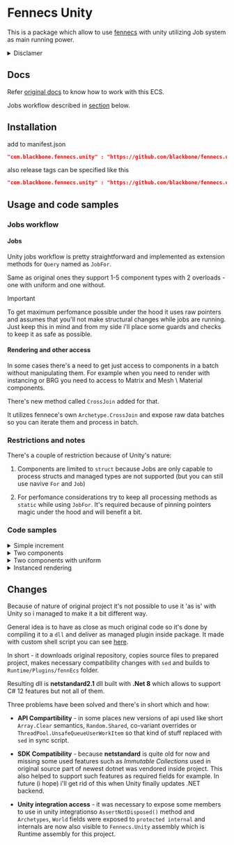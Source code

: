 # Fennecs Unity

This is a package which allow to use [fennecs](https://fennecs.tech/) with unity utilizing Job system as main running power.

<details>
    <summary>Disclamer</summary>

    According to original licence it's MIT so evend if `Unity dumb` i managed to make it work but with some [changes](#changes).
</details>
 
## Docs

Refer [original docs](https://fennecs.tech/docs/) to know how to work with this ECS.

Jobs workflow described in [section](#jobs-workflow) below.

## Installation

add to manifest.json
```json
"com.blackbone.fennecs.unity" : "https://github.com/blackbone/fennecs.unity.git"
```
also release tags can be specified like this
```json
"com.blackbone.fennecs.unity" : "https://github.com/blackbone/fennecs.unity.git#0.2.0-beta"
```

## Usage and code samples

### Jobs workflow

#### Jobs

Unity jobs workflow is pretty straightforward and implemented as extension methods for `Query` named as `JobFor`.

Same as original ones they support 1-5 component types with 2 overloads - one with uniform and one without.

> [!IMPORTANT]
> To get maximum perfomance possible under the hood it uses raw pointers and assumes that you'll not make structural changes while jobs are running. Just keep this in mind and from my side i'll place some guards and checks to keep it as safe as possible.

#### Rendering and other access

In some cases there's a need to get just access to components in a batch without manipulating them. For example when you need to render with instancing or BRG you need to access to Matrix and Mesh \ Material components.

There's new method called `CrossJoin` added for that.

It utilizes fennece's own `Archetype.CrossJoin` and expose raw data batches so you can iterate them and process in batch.

### Restrictions and notes

There's a couple of restriction because of Unity's nature:

1. Components are limited to `struct` because Jobs are only capable to process structs and managed types are not supported (but you can still use navive `For` and `Job`)

2. For perfomance considerations try to keep all processing methods as `static` while using `JobFor`. It's required because of pinning pointers magic under the hood and will benefit a bit.

### Code samples

<details>
<summary>Simple increment</summary>

```csharp
using fennecs;

class Sample
{
    private struct Component { public int value; }
    
    private readonly World world = new();
    private readonly Query<Component> components;

    public Sample() {
        var c = new Component { value = 0 };
        components = world.Query<Component>().Build();
        for (var i = 0; i < 128; i++)
            world.Spawn().Add(c);
    }

    public void Update()
    {
        components.For((ref Component c) => c.value++); // will run on main thread
        components.Job((ref Component c) => c.value++); // will run on thread pool
        components.JobFor((ref Component c) => c.value++); // will run with jobs
    }
}
```
</details>

<details>
<summary>Two components</summary>

```csharp
using fennecs;

class Sample
{
    private struct Component1 { public int value; }
    private struct Component2 { public int value; }
    
    private readonly World world = new();
    private readonly Query<Component1, Component2> cross;

    public Sample()
    {
        var c1 = new Component1 { value = 0 };
        var c2 = new Component2 { value = 1 };
        cross = world.Query<Component1, Component2>().Build();
        for (var i = 0; i < 128; i++)
            world.Spawn().Add(c1).Add(c2);
    }

    public void Update()
    {
        cross.For((ref Component1 c1, ref Component2 c2) => c1.value += c2.value); // will run on main thread
        cross.Job((ref Component1 c1, ref Component2 c2) => c1.value += c2.value); // will run on thread pool
        cross.JobFor((ref Component1 c1, ref Component2 c2) => c1.value += c2.value); // will run with jobs
    }
}
```
</details>

<details>
<summary>Two components with uniform</summary>

```csharp
using fennecs;

class Sample
{
    private struct Component1 { public int value; }
    private struct Component2 { public int value; }
    
    private struct Uniform
    {
        public int value;
    }
        
    private readonly World world = new();
    private readonly Query<Component1, Component2> cross;

    public Sample()
    {
        var c1 = new Component1 { value = 0 };
        var c2 = new Component2 { value = 1 };
        cross = world.Query<Component1, Component2>().Build();
        for (var i = 0; i < 128; i++)
            world.Spawn().Add(c1).Add(c2);
    }

    public void Update()
    {
        var uniform = new Uniform { value = 2 };
        cross.For((ref Component1 c1, ref Component2 c2, Uniform u) => c1.value += c2.value * u.value, uniform); // will run on main thread
        cross.Job((ref Component1 c1, ref Component2 c2, Uniform u) => c1.value += c2.value * u.value, uniform); // will run on thread pool
        cross.JobFor((ref Component1 c1, ref Component2 c2, Uniform u) => c1.value += c2.value * u.value, uniform); // will run with jobs
    }
}
```
</details>

<details>
<summary>Instanced rendering</summary>

```csharp
using fennecs;
using UnityEngine;

class Sample : MonoBehaviour
{
    private struct Position { public Vector3 value; }
    private struct Velocity { public Vector3 value; }

    [SerializeField] private Mesh mesh;
    [SerializeField] private Material material;
    
    private readonly World world = new();
    private readonly Query<Position, Velocity, Quaternion> rotationQuery;
    private readonly Query<Position, Quaternion, Matrix4x4> transformUpdateQuery;
    private readonly Query<Matrix4x4> transformQuery;

    public Sample()
    {
        rotationQuery = world.Query<Position, Velocity, Quaternion>().Build();
        transformUpdateQuery = world.Query<Position, Quaternion, Matrix4x4>().Build();
        transformQuery = world.Query<Matrix4x4>().Build();
    }

    public void Update()
    {
        rotationQuery.JobFor(UpdateRotation);
        transformUpdateQuery.JobFor(UpdateTransform);
        transformQuery.Cross(RenderBatch);
    }

    private static void UpdateRotation(ref Position position, ref Velocity velocity, ref Quaternion rotation)
        => rotation = Quaternion.FromToRotation(position.value, position.value + velocity.value);
    
    private static void UpdateTransform(ref Position position, ref Quaternion rotation, ref Matrix4x4 transform)
        => transform.SetTRS(position.value, rotation, Vector3.one);

    private void RenderBatch(Matrix4x4[] transforms, int count)
        => Graphics.DrawMeshInstanced(mesh, 0, material, transforms, count);
}
```
</details>
 
## Changes

Because of nature of original project it's not possible to use it 'as is' with Unity so i managed to make it a bit different way.

General idea is to have as close as much original code so it's done by compiling it to a `dll` and deliver as managed plugin inside package.
It made with custom shell script you can see [here](https://github.com/blackbone/fennecs.unity/blob/main/sync.sh).

In short - it downloads original repository, copies source files to prepared project, makes necessary compatibility changes with `sed` and builds to `Runtime/Plugins/fennEcs` folder.

Resulting dll is **netstandard2.1** dll built with **.Net 8** which allows to support C# 12 features but not all of them.

Three problems have been solved and there's in short which and how:

* **API Compartibility** - in some places new versions of api used like short `Array.Clear` semantics, `Random.Shared`, co-variant overrides or `ThreadPool.UnsafeQueueUserWorkItem` so that kind of stuff replaced with `sed` in sync script.

* **SDK Compatibility** - because **netstandard** is quite old for now and missing some used features such as *Immutable Collections* used in original source part of newest dotnet was vendored inside project.
This also helped to support such features as required fields for example.
In future (i hope) i'll get rid of this when Unity finally updates .NET backend.

* **Unity integration access** - it was necessary to expose some members to use in unity integrationso `AssertNotDisposed()` method and `Archetypes`, `World` fields were exposed to `protected internal` and internals are now also visible to `Fennecs.Unity` assembly which is Runtime assembly for this project.
